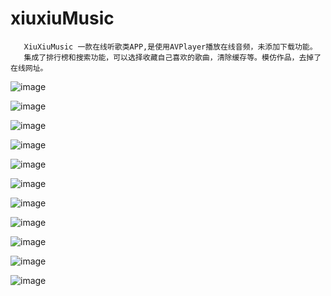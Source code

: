 # xiuxiuMusic

       XiuXiuMusic 一款在线听歌类APP,是使用AVPlayer播放在线音频，未添加下载功能。
       集成了排行榜和搜索功能，可以选择收藏自己喜欢的歌曲，清除缓存等。模仿作品，去掉了在线网址。
   
   
    
![image](https://github.com/lijs11/xiuxiuMusic/blob/master/%E7%A7%80%E7%A7%80%E9%9F%B3%E4%B9%90/Classes/Other/Image/xiuxiuyinyue.gif)  

 ![image](https://github.com/lijs11/xiuxiuMusic/blob/master/%E7%A7%80%E7%A7%80%E9%9F%B3%E4%B9%90/Classes/Other/Image/iOS%20Simulator%20Screen%20Shot%202016%E5%B9%B45%E6%9C%8823%E6%97%A5%20%E4%B8%8B%E5%8D%8811.15.36.png?raw=true)


 ![image](https://github.com/lijs11/xiuxiuMusic/blob/master/%E7%A7%80%E7%A7%80%E9%9F%B3%E4%B9%90/Classes/Other/Image/iOS%20Simulator%20Screen%20Shot%202016%E5%B9%B45%E6%9C%8823%E6%97%A5%20%E4%B8%8B%E5%8D%8811.15.43.png)
 
 
 
  ![image](https://github.com/lijs11/xiuxiuMusic/blob/master/%E7%A7%80%E7%A7%80%E9%9F%B3%E4%B9%90/Classes/Other/Image/iOS%20Simulator%20Screen%20Shot%202016%E5%B9%B45%E6%9C%8823%E6%97%A5%20%E4%B8%8B%E5%8D%8811.15.46.png)
  
  
  
![image](https://github.com/lijs11/xiuxiuMusic/blob/master/%E7%A7%80%E7%A7%80%E9%9F%B3%E4%B9%90/Classes/Other/Image/iOS%20Simulator%20Screen%20Shot%202016%E5%B9%B45%E6%9C%8823%E6%97%A5%20%E4%B8%8B%E5%8D%8811.16.03.png)
    
    
    
   ![image](https://github.com/lijs11/xiuxiuMusic/blob/master/%E7%A7%80%E7%A7%80%E9%9F%B3%E4%B9%90/Classes/Other/Image/iOS%20Simulator%20Screen%20Shot%202016%E5%B9%B45%E6%9C%8823%E6%97%A5%20%E4%B8%8B%E5%8D%8811.16.08.png)  
 

 
  ![image](https://github.com/lijs11/xiuxiuMusic/blob/master/%E7%A7%80%E7%A7%80%E9%9F%B3%E4%B9%90/Classes/Other/Image/iOS%20Simulator%20Screen%20Shot%202016%E5%B9%B45%E6%9C%8823%E6%97%A5%20%E4%B8%8B%E5%8D%8811.16.26.png)      
        
        
        
   ![image](https://github.com/lijs11/xiuxiuMusic/blob/master/%E7%A7%80%E7%A7%80%E9%9F%B3%E4%B9%90/Classes/Other/Image/iOS%20Simulator%20Screen%20Shot%202016%E5%B9%B45%E6%9C%8823%E6%97%A5%20%E4%B8%8B%E5%8D%8811.16.33.png)       


 
  ![image](https://github.com/lijs11/xiuxiuMusic/blob/master/%E7%A7%80%E7%A7%80%E9%9F%B3%E4%B9%90/Classes/Other/Image/iOS%20Simulator%20Screen%20Shot%202016%E5%B9%B45%E6%9C%8823%E6%97%A5%20%E4%B8%8B%E5%8D%8811.16.40.png)          



  
  ![image](https://github.com/lijs11/xiuxiuMusic/blob/master/%E7%A7%80%E7%A7%80%E9%9F%B3%E4%B9%90/Classes/Other/Image/iOS%20Simulator%20Screen%20Shot%202016%E5%B9%B45%E6%9C%8823%E6%97%A5%20%E4%B8%8B%E5%8D%8811.16.46.png)
 
 
 
 
 ![image](https://github.com/lijs11/xiuxiuMusic/blob/master/%E7%A7%80%E7%A7%80%E9%9F%B3%E4%B9%90/Classes/Other/Image/iOS%20Simulator%20Screen%20Shot%202016%E5%B9%B45%E6%9C%8823%E6%97%A5%20%E4%B8%8B%E5%8D%8811.16.51.png)
